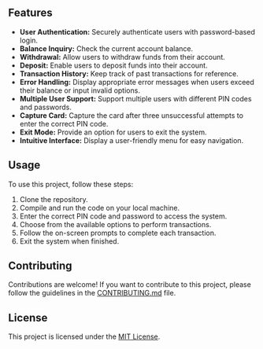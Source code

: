 ## Features

- **User Authentication:** Securely authenticate users with password-based login.
- **Balance Inquiry:** Check the current account balance.
- **Withdrawal:** Allow users to withdraw funds from their account.
- **Deposit:** Enable users to deposit funds into their account.
- **Transaction History:** Keep track of past transactions for reference.
- **Error Handling:** Display appropriate error messages when users exceed their balance or input invalid options.
- **Multiple User Support:** Support multiple users with different PIN codes and passwords.
- **Capture Card:** Capture the card after three unsuccessful attempts to enter the correct PIN code.
- **Exit Mode:** Provide an option for users to exit the system.
- **Intuitive Interface:** Display a user-friendly menu for easy navigation.

## Usage

To use this project, follow these steps:

1. Clone the repository.
2. Compile and run the code on your local machine.
3. Enter the correct PIN code and password to access the system.
4. Choose from the available options to perform transactions.
5. Follow the on-screen prompts to complete each transaction.
6. Exit the system when finished.

## Contributing

Contributions are welcome! If you want to contribute to this project, please follow the guidelines in the [CONTRIBUTING.md](CONTRIBUTING.md) file.

## License

This project is licensed under the [MIT License](LICENSE).

